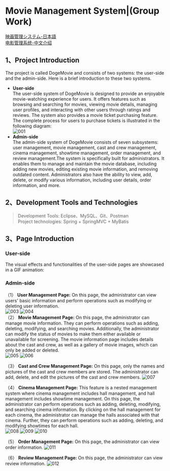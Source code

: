 # Movie Management System|(Group Work)

[映画管理システム-日本語](https://github.com/hyo-hyoo/Movie-Management/blob/master/README-JP.md)  
[电影管理系统-中文介绍](https://github.com/hyo-hyoo/Movie-Management/blob/master/README-CN.md)

## 1、Project Introduction
The project is called DogeMovie and consists of two systems: the user-side and the admin-side. Here is a brief introduction to these two systems.
* **User-side**  
  The user-side system of DogeMovie is designed to provide an enjoyable movie-watching experience for users. It offers features such as browsing and searching for movies, viewing movie details, managing user profiles, and interacting with other users through ratings and reviews.	The system also provides a movie ticket purchasing feature. The complete process for users to purchase tickets is illustrated in the following diagram:  
  ![001](/img/001_EN.png)
* **Admin-side**  
  The admin-side system of DogeMovie consists of seven subsystems: user management, movie management, cast and crew management, cinema management, showtime management, order management, and review management.The system is specifically built for administrators. It enables them to manage and maintain the movie database, including adding new movies, editing existing movie information, and removing outdated content. Administrators also have the ability to view, add, delete, or modify various information, including user details, order information, and more.  

## 2、Development Tools and Technologies
> Development Tools: Eclipse、MySQL、Git、Postman  
> Project technologies: Spring + SpringMVC + MyBatis


## 3、Page Introduction
### User-side
The visual effects and functionalities of the user-side pages are showcased in a GIF animation:  


### Admin-side
（1）	**User Management Page:** On this page, the administrator can view users' basic information and perform operations such as modifying or deleting user information.  
![003](/img/003.png)
![004](/img/004.png)    
（2）	**Movie Management Page:** On this page, the administrator can manage movie information. They can perform operations such as adding, deleting, modifying, and searching movies. Additionally, the administrator can modify the status of movies to make them either available or unavailable for screening. The movie information page includes details about the cast and crew, as well as a gallery of movie images, which can only be added or deleted.  
![005](/img/005.png)
![006](/img/006.png)

（3）	**Cast and Crew Management Page:** On this page, only the names and pictures of the cast and crew members are stored. The administrator can add, delete, and edit the pictures of the cast and crew members.
![007](/img/007.png)

（4）	**Cinema Management Page:** This feature is a nested management system where cinema management includes hall management, and hall management includes showtime management. On this page, the administrator can perform operations such as adding, deleting, modifying, and searching cinema information. By clicking on the hall management for each cinema, the administrator can manage the halls associated with that cinema. Further, they can perform operations such as adding, deleting, and modifying showtimes for each hall.  
![008](/img/008.png)
![009](/img/009.png)
![010](/img/010.png)

（5）	**Order Management Page:** On this page, the administrator can view order information.
![011](/img/011.png)

（6）	**Review Management Page:** On this page, the administrator can view review information.
![012](/img/012.png)
